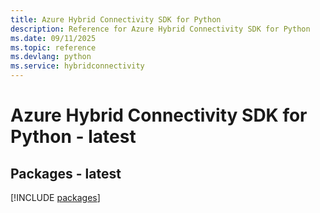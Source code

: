 ```yaml
---
title: Azure Hybrid Connectivity SDK for Python
description: Reference for Azure Hybrid Connectivity SDK for Python
ms.date: 09/11/2025
ms.topic: reference
ms.devlang: python
ms.service: hybridconnectivity
---
```

# Azure Hybrid Connectivity SDK for Python - latest
## Packages - latest
[!INCLUDE [packages](hybrid-connectivity-index.md)]